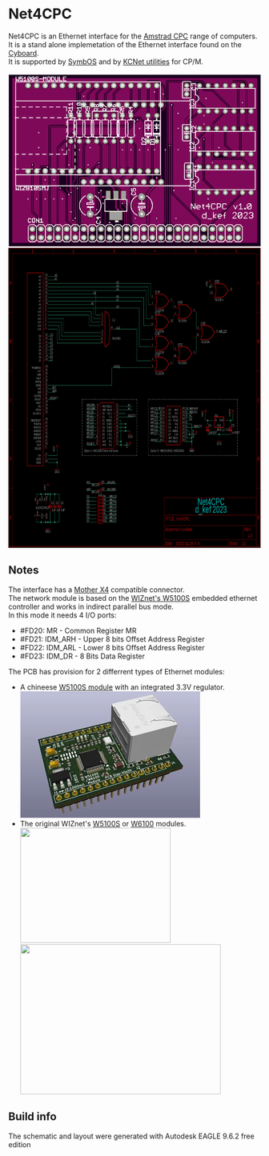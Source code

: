 # Net4CPC
Net4CPC is an Ethernet interface for the [Amstrad CPC](https://www.cpcwiki.eu/index.php/CPC) range of computers.</br>
It is a stand alone implemetation of the Ethernet interface found on the [Cyboard](https://github.com/salafek/cyboard-for-cpc).</br>
It is supported by [SymbOS](http://symbos.de) and by [KCNet utilities](https://github.com/salafek/KCNet-software-for-Net4CPC) for CP/M.</br> 
</br>
![Net4CPC PCB](https://github.com/salafek/Net4CPC/blob/main/pictures/Net4CPC-pcb.png)
<img src="https://github.com/salafek/Net4CPC/blob/main/pictures/Net4CPC-sch.png" width="800" height="600">
## Notes
The interface has a [Mother X4](https://cpcrulez.fr/hardware-interface-mother_x4.htm) compatible connector.</br> 
The network module is based on the [WIZnet's W5100S](https://www.wiznet.io/product-item/w5100s/) embedded ethernet controller and works in indirect parallel bus mode.</br>
In this mode it needs 4 I/O ports:
- #FD20: MR - Common Register MR
- #FD21: IDM_ARH - Upper 8 bits Offset Address Register
- #FD22: IDM_ARL - Lower 8 bits Offset Address Register
- #FD23: IDM_DR - 8 Bits Data Register

The PCB has provision for 2 differrent types of Ethernet modules:
- A chineese [W5100S module](https://www.aliexpress.com/w/wholesale-%22W5100S-Network-Module%22-parallel.html?catId=0&initiative_id=SB_20230206005326&SearchText=%22W5100S%20Network%20Module%22%20parallel&spm=a2g0o.productlist.1000002.0) with an integrated 3.3V regulator.</br> ![W5100S module](https://github.com/salafek/cyboard-for-cpc/blob/main/pictures/w5100s-module.png)
- The original WIZnet's [W5100S](https://github.com/Wiznet/Hardware-Files-of-WIZnet/tree/master/05_Network_Module/WIZ810SMJ) or [W6100](https://github.com/Wiznet/Hardware-Files-of-WIZnet/tree/master/05_Network_Module/WIZ610MJ) modules.</br> <img src="https://github.com/Wiznet/Hardware-Files-of-WIZnet/blob/master/05_Network_Module/WIZ810SMJ/Pictures/WIZ810SMJ_1.png" width="300" height="230"><img src="https://github.com/Wiznet/Hardware-Files-of-WIZnet/blob/master/05_Network_Module/WIZ610MJ/Pictures/WIZ610MJ1.png" width="400" height="300">
## Build info
The schematic and layout were generated with Autodesk EAGLE 9.6.2 free edition</br>
